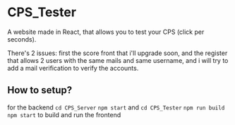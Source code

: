 # CPS_Tester
A website made in React, that allows you to test your CPS (click per seconds).

There's 2 issues: first the score front that i'll upgrade soon, and the register that allows 2 users with the same mails and same username, and i will try to add a mail verification to verify the accounts.

## How to setup?
for the backend
`cd CPS_Server`
`npm start`
and 
`cd CPS_Tester`
`npm run build`
`npm start`
to build and run the frontend
